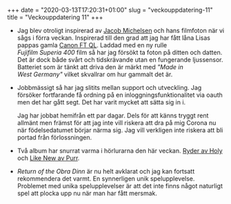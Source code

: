 +++
date = "2020-03-13T17:20:31+01:00"
slug = "veckouppdatering-11"
title = "Veckouppdatering 11"
+++

- Jag blev otroligt inspirerad av [Jacob Michelsen](https://michelsen.se) och hans filmfoton när vi sågs i förra veckan. Inspirerad till den grad att jag har fått låna Lisas pappas gamla [Canon FT QL](https://en.wikipedia.org/wiki/Canon_FT_QL). Laddad med en ny rulle *Fujifilm Superia 400* film så har jag försökt ta foton på ditten och datten. Det är dock både svårt och tidskrävande utan en fungerande ljussensor. Batteriet som är tänkt att driva den är märkt med *"Made in West Germany"* vilket skvallrar om hur gammalt det är.
- Jobbmässigt så har jag slitits mellan support och utveckling. Jag försöker fortfarande få ordning på en inloggningsfunktionalitet via oauth men det har gått segt. Det har varit mycket att sätta sig in i.
	
	Jag har jobbat hemifrån ett par dagar. Dels för att känns tryggt rent allmänt men främst för att jag inte vill riskera att dra på mig Corona nu när födelsedatumet börjar närma sig. Jag vill verkligen inte riskera att bli portad från förlossningen.

- Två album har snurrat varma i hörlurarna den här veckan. [Ryder av Holy](https://music.apple.com/se/album/ryder/1488824243) och [Like New av Purr](https://music.apple.com/se/album/like-new/1484851213).
- *Return of the Obra Dinn* är nu helt avklarat och jag kan fortsatt rekommendera det varmt. En synnerligen unik spelupplevelse. Problemet med unika spelupplevelser är att det inte finns något naturligt spel att plocka upp nu när man har fått mersmak.

